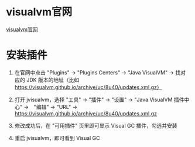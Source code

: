 # visualvm官网

[visualvm官网](https://visualvm.github.io/index.html "visualvm官网")


# 安装插件

1. 在官网中点击 "Plugins" -> "Plugins Centers" -> "Java VisualVM" -> 找对应的 JDK 版本的地址（比如 https://visualvm.github.io/archive/uc/8u40/updates.xml.gz）

2. 打开 jvisualvm，选择 "工具" -> "插件" -> "设置" -> "Java VisualVM 插件中心" ->　"编辑" -> "URL" -> https://visualvm.github.io/archive/uc/8u40/updates.xml.gz

3. 修改成功后，在 "可用插件" 页里即可显示 Visual GC 插件，勾选并安装

4. 重启 jvisualvm，即可看到 Visual GC
